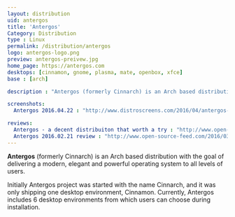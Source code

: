 ```yaml
---
layout: distribution
uid: antergos
title: 'Antergos'
Category: Distribution
type : Linux
permalink: /distribution/antergos
logo: antergos-logo.png
preview: antergos-preivew.jpg
home_page: https://antergos.com
desktops: [cinnamon, gnome, plasma, mate, openbox, xfce]
base : [arch]

description : "Antergos (formerly Cinnarch) is an Arch based distribution with the goal of delivering a modern, elegant and powerful operating system to all levels of users."

screenshots:
  Antergos 2016.04.22 : "http://www.distroscreens.com/2016/04/antergos-22042016-screenshots.html"

reviews:
  Antergos - a decent distribuiton that worth a try : "http://www.open-source-feed.com/2016/08/antergos-decent-distribution-that-worth.html"
  Antergos 2016.02.21 review : "http://www.open-source-feed.com/2016/03/antergos-20160221-review.html"
---
```


**Antergos** (formerly Cinnarch) is an Arch based distribution with the goal of delivering a modern, elegant and powerful operating system to all levels of users.

Initially Antergos project was started with the name Cinnarch, and it was only shipping one desktop environment, Cinnamon. Currently, Antergos includes 6 desktop environments from which users can choose during installation.